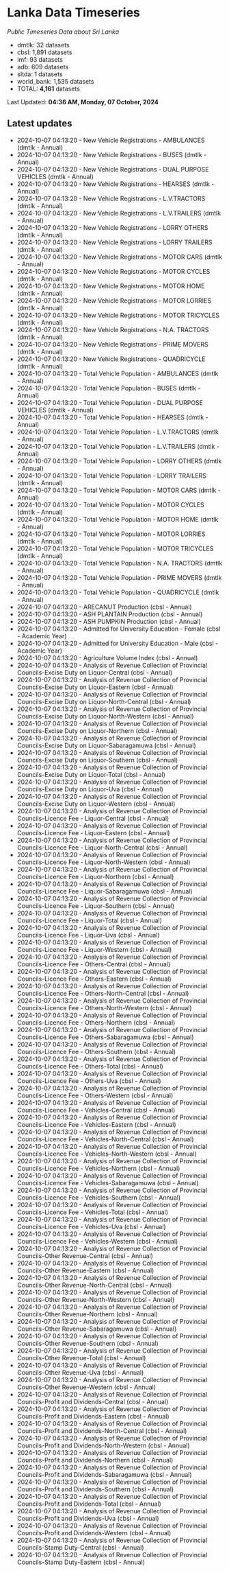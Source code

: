 # Lanka Data Timeseries
*Public Timeseries Data about Sri Lanka*

* dmtlk: 32 datasets
* cbsl: 1,891 datasets
* imf: 93 datasets
* adb: 609 datasets
* sltda: 1 datasets
* world_bank: 1,535 datasets
* TOTAL: **4,161** datasets

Last Updated: **04:36 AM, Monday, 07 October, 2024**

## Latest updates

* 2024-10-07 04:13:20 - New Vehicle Registrations - AMBULANCES (dmtlk - Annual)
* 2024-10-07 04:13:20 - New Vehicle Registrations - BUSES (dmtlk - Annual)
* 2024-10-07 04:13:20 - New Vehicle Registrations - DUAL PURPOSE VEHICLES (dmtlk - Annual)
* 2024-10-07 04:13:20 - New Vehicle Registrations - HEARSES (dmtlk - Annual)
* 2024-10-07 04:13:20 - New Vehicle Registrations - L.V.TRACTORS (dmtlk - Annual)
* 2024-10-07 04:13:20 - New Vehicle Registrations - L.V.TRAILERS (dmtlk - Annual)
* 2024-10-07 04:13:20 - New Vehicle Registrations - LORRY OTHERS (dmtlk - Annual)
* 2024-10-07 04:13:20 - New Vehicle Registrations - LORRY TRAILERS (dmtlk - Annual)
* 2024-10-07 04:13:20 - New Vehicle Registrations - MOTOR CARS (dmtlk - Annual)
* 2024-10-07 04:13:20 - New Vehicle Registrations - MOTOR CYCLES (dmtlk - Annual)
* 2024-10-07 04:13:20 - New Vehicle Registrations - MOTOR HOME (dmtlk - Annual)
* 2024-10-07 04:13:20 - New Vehicle Registrations - MOTOR LORRIES (dmtlk - Annual)
* 2024-10-07 04:13:20 - New Vehicle Registrations - MOTOR TRICYCLES (dmtlk - Annual)
* 2024-10-07 04:13:20 - New Vehicle Registrations - N.A. TRACTORS (dmtlk - Annual)
* 2024-10-07 04:13:20 - New Vehicle Registrations - PRIME MOVERS (dmtlk - Annual)
* 2024-10-07 04:13:20 - New Vehicle Registrations - QUADRICYCLE (dmtlk - Annual)
* 2024-10-07 04:13:20 - Total Vehicle Population - AMBULANCES (dmtlk - Annual)
* 2024-10-07 04:13:20 - Total Vehicle Population - BUSES (dmtlk - Annual)
* 2024-10-07 04:13:20 - Total Vehicle Population - DUAL PURPOSE VEHICLES (dmtlk - Annual)
* 2024-10-07 04:13:20 - Total Vehicle Population - HEARSES (dmtlk - Annual)
* 2024-10-07 04:13:20 - Total Vehicle Population - L.V.TRACTORS (dmtlk - Annual)
* 2024-10-07 04:13:20 - Total Vehicle Population - L.V.TRAILERS (dmtlk - Annual)
* 2024-10-07 04:13:20 - Total Vehicle Population - LORRY OTHERS (dmtlk - Annual)
* 2024-10-07 04:13:20 - Total Vehicle Population - LORRY TRAILERS (dmtlk - Annual)
* 2024-10-07 04:13:20 - Total Vehicle Population - MOTOR CARS (dmtlk - Annual)
* 2024-10-07 04:13:20 - Total Vehicle Population - MOTOR CYCLES (dmtlk - Annual)
* 2024-10-07 04:13:20 - Total Vehicle Population - MOTOR HOME (dmtlk - Annual)
* 2024-10-07 04:13:20 - Total Vehicle Population - MOTOR LORRIES (dmtlk - Annual)
* 2024-10-07 04:13:20 - Total Vehicle Population - MOTOR TRICYCLES (dmtlk - Annual)
* 2024-10-07 04:13:20 - Total Vehicle Population - N.A. TRACTORS (dmtlk - Annual)
* 2024-10-07 04:13:20 - Total Vehicle Population - PRIME MOVERS (dmtlk - Annual)
* 2024-10-07 04:13:20 - Total Vehicle Population - QUADRICYCLE (dmtlk - Annual)
* 2024-10-07 04:13:20 - ARECANUT Production (cbsl - Annual)
* 2024-10-07 04:13:20 - ASH PLANTAIN Production (cbsl - Annual)
* 2024-10-07 04:13:20 - ASH PUMPKIN Production (cbsl - Annual)
* 2024-10-07 04:13:20 - Admitted for University Education - Female (cbsl - Academic Year)
* 2024-10-07 04:13:20 - Admitted for University Education - Male (cbsl - Academic Year)
* 2024-10-07 04:13:20 - Agriculture Volume Index (cbsl - Annual)
* 2024-10-07 04:13:20 - Analysis of Revenue Collection of Provincial Councils-Excise Duty on Liquor-Central (cbsl - Annual)
* 2024-10-07 04:13:20 - Analysis of Revenue Collection of Provincial Councils-Excise Duty on Liquor-Eastern (cbsl - Annual)
* 2024-10-07 04:13:20 - Analysis of Revenue Collection of Provincial Councils-Excise Duty on Liquor-North-Central (cbsl - Annual)
* 2024-10-07 04:13:20 - Analysis of Revenue Collection of Provincial Councils-Excise Duty on Liquor-North-Western (cbsl - Annual)
* 2024-10-07 04:13:20 - Analysis of Revenue Collection of Provincial Councils-Excise Duty on Liquor-Northern (cbsl - Annual)
* 2024-10-07 04:13:20 - Analysis of Revenue Collection of Provincial Councils-Excise Duty on Liquor-Sabaragamuwa (cbsl - Annual)
* 2024-10-07 04:13:20 - Analysis of Revenue Collection of Provincial Councils-Excise Duty on Liquor-Southern (cbsl - Annual)
* 2024-10-07 04:13:20 - Analysis of Revenue Collection of Provincial Councils-Excise Duty on Liquor-Total (cbsl - Annual)
* 2024-10-07 04:13:20 - Analysis of Revenue Collection of Provincial Councils-Excise Duty on Liquor-Uva (cbsl - Annual)
* 2024-10-07 04:13:20 - Analysis of Revenue Collection of Provincial Councils-Excise Duty on Liquor-Western (cbsl - Annual)
* 2024-10-07 04:13:20 - Analysis of Revenue Collection of Provincial Councils-Licence Fee - Liquor-Central (cbsl - Annual)
* 2024-10-07 04:13:20 - Analysis of Revenue Collection of Provincial Councils-Licence Fee - Liquor-Eastern (cbsl - Annual)
* 2024-10-07 04:13:20 - Analysis of Revenue Collection of Provincial Councils-Licence Fee - Liquor-North-Central (cbsl - Annual)
* 2024-10-07 04:13:20 - Analysis of Revenue Collection of Provincial Councils-Licence Fee - Liquor-North-Western (cbsl - Annual)
* 2024-10-07 04:13:20 - Analysis of Revenue Collection of Provincial Councils-Licence Fee - Liquor-Northern (cbsl - Annual)
* 2024-10-07 04:13:20 - Analysis of Revenue Collection of Provincial Councils-Licence Fee - Liquor-Sabaragamuwa (cbsl - Annual)
* 2024-10-07 04:13:20 - Analysis of Revenue Collection of Provincial Councils-Licence Fee - Liquor-Southern (cbsl - Annual)
* 2024-10-07 04:13:20 - Analysis of Revenue Collection of Provincial Councils-Licence Fee - Liquor-Total (cbsl - Annual)
* 2024-10-07 04:13:20 - Analysis of Revenue Collection of Provincial Councils-Licence Fee - Liquor-Uva (cbsl - Annual)
* 2024-10-07 04:13:20 - Analysis of Revenue Collection of Provincial Councils-Licence Fee - Liquor-Western (cbsl - Annual)
* 2024-10-07 04:13:20 - Analysis of Revenue Collection of Provincial Councils-Licence Fee - Others-Central (cbsl - Annual)
* 2024-10-07 04:13:20 - Analysis of Revenue Collection of Provincial Councils-Licence Fee - Others-Eastern (cbsl - Annual)
* 2024-10-07 04:13:20 - Analysis of Revenue Collection of Provincial Councils-Licence Fee - Others-North-Central (cbsl - Annual)
* 2024-10-07 04:13:20 - Analysis of Revenue Collection of Provincial Councils-Licence Fee - Others-North-Western (cbsl - Annual)
* 2024-10-07 04:13:20 - Analysis of Revenue Collection of Provincial Councils-Licence Fee - Others-Northern (cbsl - Annual)
* 2024-10-07 04:13:20 - Analysis of Revenue Collection of Provincial Councils-Licence Fee - Others-Sabaragamuwa (cbsl - Annual)
* 2024-10-07 04:13:20 - Analysis of Revenue Collection of Provincial Councils-Licence Fee - Others-Southern (cbsl - Annual)
* 2024-10-07 04:13:20 - Analysis of Revenue Collection of Provincial Councils-Licence Fee - Others-Total (cbsl - Annual)
* 2024-10-07 04:13:20 - Analysis of Revenue Collection of Provincial Councils-Licence Fee - Others-Uva (cbsl - Annual)
* 2024-10-07 04:13:20 - Analysis of Revenue Collection of Provincial Councils-Licence Fee - Others-Western (cbsl - Annual)
* 2024-10-07 04:13:20 - Analysis of Revenue Collection of Provincial Councils-Licence Fee - Vehicles-Central (cbsl - Annual)
* 2024-10-07 04:13:20 - Analysis of Revenue Collection of Provincial Councils-Licence Fee - Vehicles-Eastern (cbsl - Annual)
* 2024-10-07 04:13:20 - Analysis of Revenue Collection of Provincial Councils-Licence Fee - Vehicles-North-Central (cbsl - Annual)
* 2024-10-07 04:13:20 - Analysis of Revenue Collection of Provincial Councils-Licence Fee - Vehicles-North-Western (cbsl - Annual)
* 2024-10-07 04:13:20 - Analysis of Revenue Collection of Provincial Councils-Licence Fee - Vehicles-Northern (cbsl - Annual)
* 2024-10-07 04:13:20 - Analysis of Revenue Collection of Provincial Councils-Licence Fee - Vehicles-Sabaragamuwa (cbsl - Annual)
* 2024-10-07 04:13:20 - Analysis of Revenue Collection of Provincial Councils-Licence Fee - Vehicles-Southern (cbsl - Annual)
* 2024-10-07 04:13:20 - Analysis of Revenue Collection of Provincial Councils-Licence Fee - Vehicles-Total (cbsl - Annual)
* 2024-10-07 04:13:20 - Analysis of Revenue Collection of Provincial Councils-Licence Fee - Vehicles-Uva (cbsl - Annual)
* 2024-10-07 04:13:20 - Analysis of Revenue Collection of Provincial Councils-Licence Fee - Vehicles-Western (cbsl - Annual)
* 2024-10-07 04:13:20 - Analysis of Revenue Collection of Provincial Councils-Other Revenue-Central (cbsl - Annual)
* 2024-10-07 04:13:20 - Analysis of Revenue Collection of Provincial Councils-Other Revenue-Eastern (cbsl - Annual)
* 2024-10-07 04:13:20 - Analysis of Revenue Collection of Provincial Councils-Other Revenue-North-Central (cbsl - Annual)
* 2024-10-07 04:13:20 - Analysis of Revenue Collection of Provincial Councils-Other Revenue-North-Western (cbsl - Annual)
* 2024-10-07 04:13:20 - Analysis of Revenue Collection of Provincial Councils-Other Revenue-Northern (cbsl - Annual)
* 2024-10-07 04:13:20 - Analysis of Revenue Collection of Provincial Councils-Other Revenue-Sabaragamuwa (cbsl - Annual)
* 2024-10-07 04:13:20 - Analysis of Revenue Collection of Provincial Councils-Other Revenue-Southern (cbsl - Annual)
* 2024-10-07 04:13:20 - Analysis of Revenue Collection of Provincial Councils-Other Revenue-Total (cbsl - Annual)
* 2024-10-07 04:13:20 - Analysis of Revenue Collection of Provincial Councils-Other Revenue-Uva (cbsl - Annual)
* 2024-10-07 04:13:20 - Analysis of Revenue Collection of Provincial Councils-Other Revenue-Western (cbsl - Annual)
* 2024-10-07 04:13:20 - Analysis of Revenue Collection of Provincial Councils-Profit and Dividends-Central (cbsl - Annual)
* 2024-10-07 04:13:20 - Analysis of Revenue Collection of Provincial Councils-Profit and Dividends-Eastern (cbsl - Annual)
* 2024-10-07 04:13:20 - Analysis of Revenue Collection of Provincial Councils-Profit and Dividends-North-Central (cbsl - Annual)
* 2024-10-07 04:13:20 - Analysis of Revenue Collection of Provincial Councils-Profit and Dividends-North-Western (cbsl - Annual)
* 2024-10-07 04:13:20 - Analysis of Revenue Collection of Provincial Councils-Profit and Dividends-Northern (cbsl - Annual)
* 2024-10-07 04:13:20 - Analysis of Revenue Collection of Provincial Councils-Profit and Dividends-Sabaragamuwa (cbsl - Annual)
* 2024-10-07 04:13:20 - Analysis of Revenue Collection of Provincial Councils-Profit and Dividends-Southern (cbsl - Annual)
* 2024-10-07 04:13:20 - Analysis of Revenue Collection of Provincial Councils-Profit and Dividends-Total (cbsl - Annual)
* 2024-10-07 04:13:20 - Analysis of Revenue Collection of Provincial Councils-Profit and Dividends-Uva (cbsl - Annual)
* 2024-10-07 04:13:20 - Analysis of Revenue Collection of Provincial Councils-Profit and Dividends-Western (cbsl - Annual)
* 2024-10-07 04:13:20 - Analysis of Revenue Collection of Provincial Councils-Stamp Duty-Central (cbsl - Annual)
* 2024-10-07 04:13:20 - Analysis of Revenue Collection of Provincial Councils-Stamp Duty-Eastern (cbsl - Annual)